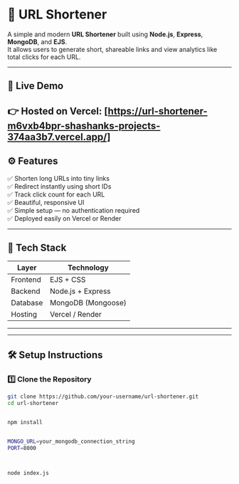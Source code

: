 # 🔗 URL Shortener

A simple and modern **URL Shortener** built using **Node.js**, **Express**, **MongoDB**, and **EJS**.  
It allows users to generate short, shareable links and view analytics like total clicks for each URL.

---

## 🚀 Live Demo
👉 **Hosted on Vercel:** [https://url-shortener-m6vxb4bpr-shashanks-projects-374aa3b7.vercel.app/]
---


## ⚙️ Features
✅ Shorten long URLs into tiny links  
✅ Redirect instantly using short IDs  
✅ Track click count for each URL  
✅ Beautiful, responsive UI  
✅ Simple setup — no authentication required  
✅ Deployed easily on Vercel or Render  

---

## 🧩 Tech Stack
| Layer | Technology |
|-------|-------------|
| Frontend | EJS + CSS |
| Backend | Node.js + Express |
| Database | MongoDB (Mongoose) |
| Hosting | Vercel / Render |

---



---

## 🛠️ Setup Instructions

### 1️⃣ Clone the Repository
```bash
git clone https://github.com/your-username/url-shortener.git
cd url-shortener


npm install


MONGO_URL=your_mongodb_connection_string
PORT=8000



node index.js



